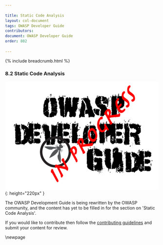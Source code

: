 ```yaml
---

title: Static Code Analysis
layout: col-document
tags: OWASP Developer Guide
contributors:
document: OWASP Developer Guide
order: 802

---
```


{% include breadcrumb.html %}

### 8.2 Static Code Analysis

![Developer Guide](../assets/images/dg_wip.png "OWASP Developer Guide"){: height="220px" }

The OWASP Development Guide is being rewritten by the OWASP community,
and the content has yet to be filled in for the section on 'Static Code Analysis'.

If you would like to contribute then follow the [contributing guidelines][contribute]
and submit your content for review.

[contribute]: https://github.com/OWASP/www-project-developer-guide/blob/main/contributing.md

\newpage
